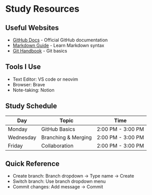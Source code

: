 # Study Resources

## Useful Websites
- [GitHub Docs](https://docs.github.com/) - Official GitHub documentation
- [Markdown Guide](https://www.markdownguide.org/) - Learn Markdown syntax
- [Git Handbook](https://guides.github.com/introduction/git-handbook/) - Git basics

## Tools I Use
- Text Editor: VS code or neovim
- Browser: Brave
- Note-taking: Notion

## Study Schedule
| Day | Topic | Time |
|-----|-------|------|
| Monday | GitHub Basics | 2:00 PM - 3:00 PM |
| Wednesday | Branching & Merging | 2:00 PM - 3:00 PM |
| Friday | Collaboration | 2:00 PM - 3:00 PM |

## Quick Reference
- Create branch: Branch dropdown → Type name → Create
- Switch branch: Use branch dropdown menu
- Commit changes: Add message → Commit
